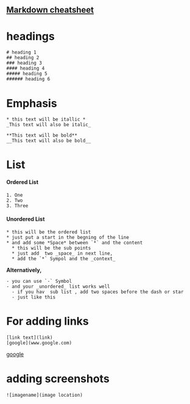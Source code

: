 ## [Markdown cheatsheet](https://github.com/Angryl/Readme-styling/edit/main/README.md)

# headings
```
# heading 1
## heading 2
### heading 3
#### heading 4
##### heading 5
###### heading 6
```
# Emphasis
```
* this text will be itallic *
_This text will also be italic_

**This text will be bold**
__This text will also be bold__
```
# List
#### Ordered List
```
1. One
2. Two
3. Three
```
#### Unordered List
```
* this will be the ordered list
* just put a start in the begning of the line 
* and add some *Space* between `*` and the content
  * this will be the sub points
  * just add  two _space_ in next line,
  * add the `*` Sympol and the _context_
```
__Alternatively,__
```
- you can use `-` Symbol 
- and your _unordered_ list works well
  - if you hav  sub list , add two spaces before the dash or star
  - just like this 
```

# For adding links
```
[link text](link)
[google](www.google.com)
```
[google](www.google.com)

# adding screenshots
```
![imagename](image location)
```